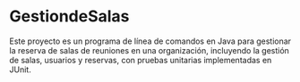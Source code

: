 # GestiondeSalas
Este proyecto es un programa de línea de comandos en Java para gestionar la reserva de salas de reuniones en una organización, incluyendo la gestión de salas, usuarios y reservas, con pruebas unitarias implementadas en JUnit.
